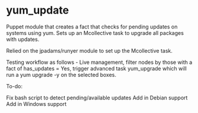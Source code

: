 yum_update
==========

Puppet module that creates a fact that checks for pending updates on systems using yum. 
Sets up an Mcollective task to upgrade all packages with updates.

Relied on the jpadams/runyer module to set up the Mcollective task.

Testing workflow as follows - Live management, filter nodes by those with a fact of has_updates = Yes, 
trigger advanced task yum_upgrade which will run a yum upgrade -y on the selected boxes. 

To-do:

Fix bash script to detect pending/available updates
Add in Debian support
Add in Windows support
